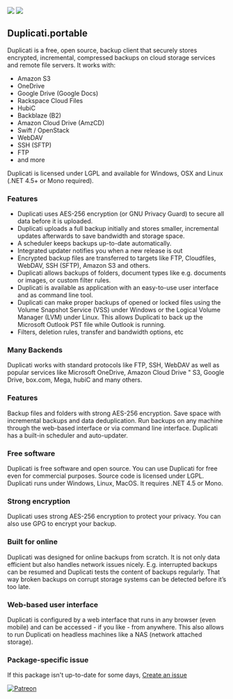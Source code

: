 [![](https://img.shields.io/chocolatey/v/dogecoin.portable?color=green&label=dogecoin.portable)](https://chocolatey.org/packages/dogecoin.portable) [![](https://img.shields.io/chocolatey/dt/dogecoin.portable)](https://chocolatey.org/packages/dogecoin.portable)

## Duplicati.portable

Duplicati is a free, open source, backup client that securely stores encrypted, incremental, compressed backups on cloud storage services and remote file servers. It works with:

* Amazon S3
* OneDrive
* Google Drive (Google Docs)
* Rackspace Cloud Files
* HubiC
* Backblaze (B2)
* Amazon Cloud Drive (AmzCD)
* Swift / OpenStack
* WebDAV
* SSH (SFTP)
* FTP
* and more

Duplicati is licensed under LGPL and available for Windows, OSX and Linux (.NET 4.5+ or Mono required).

### Features

* Duplicati uses AES-256 encryption (or GNU Privacy Guard) to secure all data before it is uploaded.
* Duplicati uploads a full backup initially and stores smaller, incremental updates afterwards to save bandwidth and storage space.
* A scheduler keeps backups up-to-date automatically.
* Integrated updater notifies you when a new release is out
* Encrypted backup files are transferred to targets like FTP, Cloudfiles, WebDAV, SSH (SFTP), Amazon S3 and others.
* Duplicati allows backups of folders, document types like e.g. documents or images, or custom filter rules.
* Duplicati is available as application with an easy-to-use user interface and as command line tool.
* Duplicati can make proper backups of opened or locked files using the Volume Snapshot Service (VSS) under Windows or the Logical Volume Manager (LVM) under Linux. This allows Duplicati to back up the Microsoft Outlook PST file while Outlook is running.
* Filters, deletion rules, transfer and bandwidth options, etc

### Many Backends
Duplicati works with standard protocols like FTP, SSH, WebDAV as well as popular services like Microsoft OneDrive, Amazon Cloud Drive " S3, Google Drive, box.com, Mega, hubiC and many others.


### Features
Backup files and folders with strong AES-256 encryption. Save space with incremental backups and data deduplication. Run backups on any machine through the web-based interface or via command line interface. Duplicati has a built-in scheduler and auto-updater.


### Free software
Duplicati is free software and open source. You can use Duplicati for free even for commercial purposes. Source code is licensed under LGPL. Duplicati runs under Windows, Linux, MacOS. It requires .NET 4.5 or Mono.


### Strong encryption
Duplicati uses strong AES-256 encryption to protect your privacy. You can also use GPG to encrypt your backup.


### Built for online
Duplicati was designed for online backups from scratch. It is not only data efficient but also handles network issues nicely. E.g. interrupted backups can be resumed and Duplicati tests the content of backups regularly. That way broken backups on corrupt storage systems can be detected before it’s too late.


### Web-based user interface
Duplicati is configured by a web interface that runs in any browser (even mobile) and can be accessed - if you like - from anywhere. This also allows to run Duplicati on headless machines like a NAS (network attached storage).	


### Package-specific issue
If this package isn't up-to-date for some days, [Create an issue](https://github.com/tunisiano187/Chocolatey-packages/issues/new/choose)

[![Patreon](https://cdn.jsdelivr.net/gh/tunisiano187/Chocolatey-packages@d15c4e19c709e7148588d4523ffc6dd3cd3c7e5e/icons/patreon.png)](https://www.patreon.com/bePatron?u=39585820)
